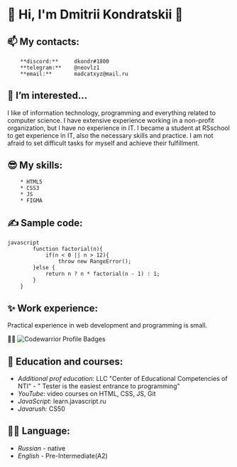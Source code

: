 # 👋 Hi, I'm Dmitrii Kondratskii 🧑

## **📫 My contacts:** 
        **discord:**     dkondr#1800
        **telegram:**    @neovlz1 
        **email:**       madcatxyz@mail.ru

## **👀 I’m interested...**
I like of information technology, programming and everything related to computer science. I have extensive experience working in a non-profit organization, but I have no experience in IT. I became a student at RSschool to get experience in IT, also the necessary skills and practice. I am not afraid to set difficult tasks for myself and achieve their fulfillment.

## **😎 My skills:** 
        * HTML5
        * CSS3  
	    * JS
	    * FIGMA 

## **✍ Sample code:**
```
javascript
        function factorial(n){
            if(n < 0 || n > 12){
                throw new RangeError();
        }else {
            return n ? n * factorial(n - 1) : 1;
        }
    }   
```

## **✨ Work experience:**
Practical experience in web development and programming is small.

🧘‍♂️ ![Codewarrior Profile Badges](https://www.codewars.com/users/dkondr/badges/small)

## **🌱 Education and courses:**
* *Additional prof education:* LLC "Center of Educational Competencies of NTI" - " Tester is the easiest entrance to programming"
* *YouTube:* video courses on HTML, CSS, JS, Git
* *JavaScript:* learn.javascript.ru
* *Javarush:* CS50

## **💂‍♂️ Language:**
* *Russian* - native 
* *English* - Pre-Intermediate(A2)
